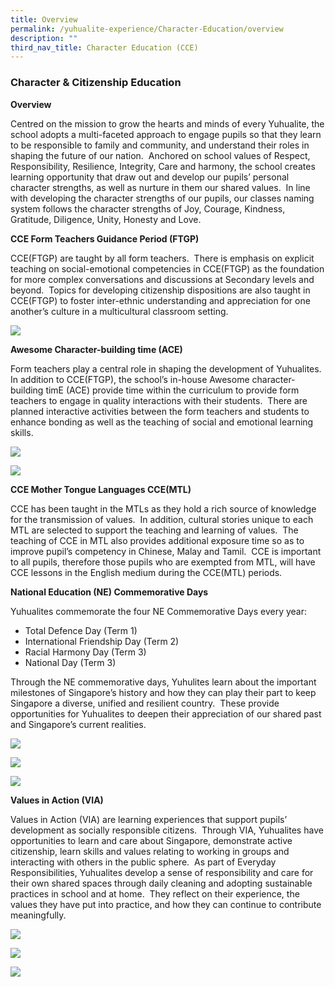 ```yaml
---
title: Overview
permalink: /yuhualite-experience/Character-Education/overview
description: ""
third_nav_title: Character Education (CCE)
---
```

### Character & Citizenship Education

**Overview**

Centred on the mission to grow the hearts and minds of every Yuhualite, the school adopts a multi-faceted approach to engage pupils so that they learn to be responsible to family and community, and understand their roles in shaping the future of our nation.  Anchored on school values of Respect, Responsibility, Resilience, Integrity, Care and harmony, the school creates learning opportunity that draw out and develop our pupils’ personal character strengths, as well as nurture in them our shared values.  In line with developing the character strengths of our pupils, our classes naming system follows the character strengths of Joy, Courage, Kindness, Gratitude, Diligence, Unity, Honesty and Love.

**CCE Form Teachers Guidance Period (FTGP)**

CCE(FTGP) are taught by all form teachers.  There is emphasis on explicit teaching on social-emotional competencies in CCE(FTGP) as the foundation for more complex conversations and discussions at Secondary levels and beyond.  Topics for developing citizenship dispositions are also taught in CCE(FTGP) to foster inter-ethnic understanding and appreciation for one another’s culture in a multicultural classroom setting.

![](/images/cce1.png)

**Awesome Character-building time (ACE)**

Form teachers play a central role in shaping the development of Yuhualites.  In addition to CCE(FTGP), the school’s in-house Awesome character-building timE (ACE) provide time within the curriculum to provide form teachers to engage in quality interactions with their students.  There are planned interactive activities between the form teachers and students to enhance bonding as well as the teaching of social and emotional learning skills.

![](/images/cce2.png)

![](/images/cce3.png)


**CCE Mother Tongue Languages CCE(MTL)**

CCE has been taught in the MTLs as they hold a rich source of knowledge for the transmission of values.  In addition, cultural stories unique to each MTL are selected to support the teaching and learning of values.  The teaching of CCE in MTL also provides additional exposure time so as to improve pupil’s competency in Chinese, Malay and Tamil.  CCE is important to all pupils, therefore those pupils who are exempted from MTL, will have CCE lessons in the English medium during the CCE(MTL) periods.

**National Education (NE) Commemorative Days**

Yuhualites commemorate the four NE Commemorative Days every year:

*   Total Defence Day (Term 1)
*   International Friendship Day (Term 2)
*   Racial Harmony Day (Term 3)
*   National Day (Term 3)

Through the NE commemorative days, Yuhulites learn about the important milestones of Singapore’s history and how they can play their part to keep Singapore a diverse, unified and resilient country.  These provide opportunities for Yuhualites to deepen their appreciation of our shared past and Singapore’s current realities.

![](/images/cce4.png)

![](/images/cce5.png)

![](/images/cce6.png)

**Values in Action (VIA)**

Values in Action (VIA) are learning experiences that support pupils’ development as socially responsible citizens.  Through VIA, Yuhualites have opportunities to learn and care about Singapore, demonstrate active citizenship, learn skills and values relating to working in groups and interacting with others in the public sphere.  As part of Everyday Responsibilities, Yuhualites develop a sense of responsibility and care for their own shared spaces through daily cleaning and adopting sustainable practices in school and at home.  They reflect on their experience, the values they have put into practice, and how they can continue to contribute meaningfully.

![](/images/cce7.png)

![](/images/cce8.png)

![](/images/cce9.png)


